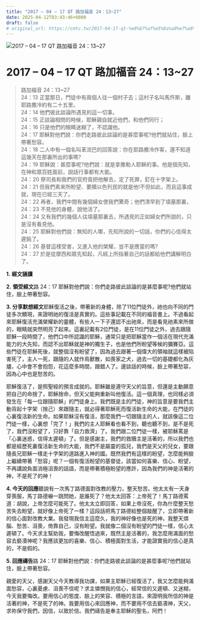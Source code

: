 ```yaml
---
title: "2017 – 04 – 17 QT 路加福音 24：13~27"
date: 2025-04-12T03:43:46+0800
draft: false
# original_url: https://cmtc.tw/2017-04-17-qt-%e8%b7%af%e5%8a%a0%e7%a6%8f%e9%9f%b3-24%ef%bc%9a1327
---
```


![2017 – 04 – 17 QT 路加福音 24：13\~27](/images/qt.jpg   "2017 – 04 – 17 QT 路加福音 24：13\~27")

# 2017 – 04 – 17 QT 路加福音 24：13\~27

> 路加福音 24：13\~27  
> 24：13 正當那日，門徒中有兩個人往一個村子去；這村子名叫馬忤斯，離耶路撒冷約有二十五里。  
> 24：14 他們彼此談論所遇見的這一切事。  
> 24：15 正談論相問的時候，耶穌親自就近他們，和他們同行；  
> 24：16 只是他們的眼睛迷糊了，不認識他。  
> 24：17 耶穌對他們說：你們走路彼此談論的是甚麼事呢?他們就站住，臉上帶著愁容。  
> 24：18 二人中有一個名叫革流巴的回答說：你在耶路撒冷作客，還不知道這幾天在那裏所出的事嗎?  
> 24：19 耶穌說：甚麼事呢?他們說：就是拿撒勒人耶穌的事。他是個先知，在神和眾百姓面前，說話行事都有大能。  
> 24：20 祭司長和我們的官府竟把他解去，定了死罪，釘在十字架上。  
> 24：21 但我們素來所盼望、要贖以色列民的就是他!不但如此，而且這事成就，現在已經三天了。  
> 24：22 再者，我們中間有幾個婦女使我們驚奇；他們清早到了墳墓那裏，  
> 24：23 不見他的身體，說他活了。  
> 24：24 又有我們的幾個人往墳墓那裏去，所遇見的正如婦女們所說的，只是沒有看見他。  
> 24：25 耶穌對他們說：無知的人哪，先知所說的一切話，你們的心信得太遲鈍了。  
> 24：26 基督這樣受害，又進入他的榮耀，豈不是應當的嗎?  
> 24：27 於是從摩西和眾先知起，凡經上所指著自己的話都給他們講解明白了。

**1.** **經文誦讀**

**2.** **領受經文**路 24：17 耶穌對他們說：你們走路彼此談論的是甚麼事呢?他們就站住，臉上帶著愁容。

**3. 分享默想經文**耶穌復活之後，帶著新的身體，除了11位門徒外，祂也向不同的門徒多次顯現，來證明祂的復活是真實的。這些事記載在不同的福音書上。不過看起來耶穌復活充滿榮耀新的靈體，有些人一下子還認不出祂來，而是看見祂素來所做的，眼睛就突然明亮了起來。這裏記載有2位門徒，是在11位門徒之外，過去跟隨耶穌一段時間了，他們口中所認識的耶穌，通常只是把耶穌當作一個活在現代充滿能力的大先知，而認不出耶穌就是神的獨生子，也是他們所盼望等候的彌賽亞。這些門徒在耶穌死後，就整個沒有盼望了，因為過去跟著一個偉大的領袖就這樣被陷害死了，主人一死，跟隨的人就作鳥獸散，如喪家之犬，過去一切的基礎都化為灰燼，心中會不會抱怨，花這麼多時間，跟錯人了。邊談話的時候，臉上帶著愁容，因為心中也是愁苦的。

耶穌復活了，是照聖經的預言成就的。耶穌雖是遵守天父的旨意，但還是主動願意把自己的命捨了，耶穌捨命，但天父能夠重新叫他復活。這一個真理，也同樣必須發生在「每一位跟隨耶穌」的門徒身上。我們既是主的門徒，神的旨意是要我們主動背起十字架（捨己）來跟隨主，就必得著耶穌死而復活新生命的大能，在門徒的心裏復活新的生命。如果耶穌沒有復活，那麼我們一切跟隨主的人，就該像這二位門徒一樣，心裏想「完了！」我們的主人耶穌看也看不到，聽也聽不到，是不是死了，我們沒盼望了，只好靠「自力救濟」了。我們跟二位門徒一樣，被耶穌罵是「心裏迷惑，信得太遲頓」了。但是感謝主，我們的救贖主是活著的，所以我們也都是經歷死裏復活新生命的大能，我們不是屬靈的孤兒，我們是天父的兒女，要跟隨長兄耶穌一樣走十字架的道路進入神的國。既然我們有這樣的盼望，怎麼能夠臉上繼續帶著「愁容」呢？一個有復活盼望的基督徒，該當如何喜樂、信心、盼望，不再講說負面消極沮喪的話語，而是帶著積極盼望的應許，因為我們的神是活著的神，不是死了的神！

**4. 今天的回應**聽說有一次馬丁路德面對改教的壓力，整天愁苦。他太太有一天身穿喪服，馬丁路德嚇一跳問她，是誰死了？他太太回答：上帝死了！馬丁路德罵道：胡說，上帝怎麼可能死了。他太太立即回答，如果上帝沒死，你為什麼整天愁苦失去盼望，就好像上帝死了一樣？這段話把馬丁路德給整個敲醒了，立即帶著新的信心面對改教大業。我發現我信主這麼久，我的神好像也是死的神，我整天煩腦、愁苦、沮喪，倚靠自己，沒有盼望。我就像二個沒有盼望的門徒一樣，信心太遲頓了。今天求主幫助我，要悔改醒悟過來，既然主是活著的，我怎麼用滿面的愁容去褻凟神呢？我應該更加的喜樂、信心、積極面對生活，才能證實我的信心是真的，不是假的。

**5. 回應禱告**路 24：17 耶穌對他們說：你們走路彼此談論的是甚麼事呢?他們就站住，臉上帶著愁容。

親愛的天父，感謝天父今天教導我功課，如果主耶穌已經復活了，我又怎麼能夠滿面愁容，心裏憂慮、沮喪不信呢？求主憐憫我的信心，經常信的又遲頓、又迷糊，今天我要悔改。要用信心的態度、臉上的笑容、積極的言語，來證明我所信的神是活著的神，不是死了的神。我要用信心來回應神，而不要用不信去褻凟神，天父，求祢保守我們，因信，以致於信。我們禱告是奉主耶穌的聖名，阿們！